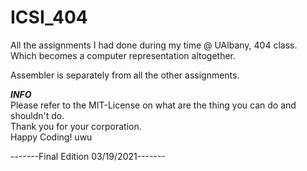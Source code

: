 # ICSI_404
All the assignments I had done during my time @ UAlbany, 404 class. Which becomes a computer representation altogether.<br/>

Assembler is separately from all the other assignments. <br/>

***INFO***<br/>
Please refer to the MIT-License on what are the thing you can do and shouldn't do.<br/>
Thank you for your corporation. <br/>
Happy Coding! uwu<br/>


  -------Final Edition 03/19/2021-------<br/>
